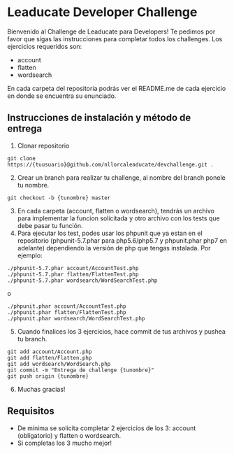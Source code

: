 # Leaducate Developer Challenge
Bienvenido al Challenge de Leaducate para Developers! Te pedimos por favor que sigas las instrucciones para completar todos los challenges. Los ejercicios requeridos son:

- account
- flatten
- wordsearch

En cada carpeta del repositoria podrás ver el README.me de cada ejercicio en donde se encuentra su enunciado.

## Instrucciones de instalación y método de entrega

1. Clonar repositorio
```
git clone https://{tuusuario}@github.com/nllorcaleaducate/devchallenge.git .
```
2. Crear un branch para realizar tu challenge, al nombre del branch ponele tu nombre.
```
git checkout -b {tunombre} master
```
3. En cada carpeta (account, flatten o wordsearch), tendrás un archivo para implementar la funcion solicitada y otro archivo con los tests que debe pasar tu función.
4. Para ejecutar los test, podes usar los phpunit que ya estan en el repositorio (phpunit-5.7.phar para php5.6/php5.7 y phpunit.phar php7 en adelante) dependiendo la versión de php que tengas instalada. Por ejemplo:
```
./phpunit-5.7.phar account/AccountTest.php
./phpunit-5.7.phar flatten/FlattenTest.php
./phpunit-5.7.phar wordsearch/WordSearchTest.php
```
o
```
./phpunit.phar account/AccountTest.php
./phpunit.phar flatten/FlattenTest.php
./phpunit.phar wordsearch/WordSearchTest.php
```
5. Cuando finalices los 3 ejercicios, hace commit de tus archivos y pushea tu branch.
```
git add account/Account.php
git add flatten/Flatten.php
git add wordsearch/WordSearch.php
git commit -m "Entrega de challenge {tunombre}"
git push origin {tunombre}
``` 
6. Muchas gracias!

## Requisitos
- De mínima se solicita completar 2 ejercicios de los 3: account (obligatorio) y flatten o wordsearch.
- Si completas los 3 mucho mejor!
